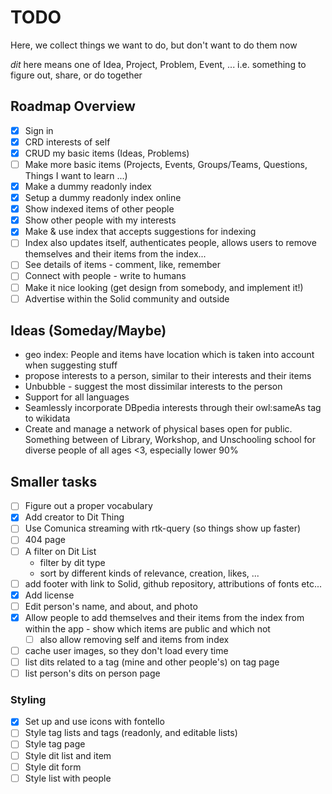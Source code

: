 # TODO

Here, we collect things we want to do, but don't want to do them now

_dit_ here means one of Idea, Project, Problem, Event, ... i.e. something to figure out, share, or do together

## Roadmap Overview

- [x] Sign in
- [x] CRD interests of self
- [x] CRUD my basic items (Ideas, Problems)
- [ ] Make more basic items (Projects, Events, Groups/Teams, Questions, Things I want to learn ...)
- [x] Make a dummy readonly index
- [x] Setup a dummy readonly index online
- [x] Show indexed items of other people
- [x] Show other people with my interests
- [x] Make & use index that accepts suggestions for indexing
- [ ] Index also updates itself, authenticates people, allows users to remove themselves and their items from the index...
- [ ] See details of items - comment, like, remember
- [ ] Connect with people - write to humans
- [ ] Make it nice looking (get design from somebody, and implement it!)
- [ ] Advertise within the Solid community and outside

## Ideas (Someday/Maybe)

- geo index: People and items have location which is taken into account when suggesting stuff
- propose interests to a person, similar to their interests and their items
- Unbubble - suggest the most dissimilar interests to the person
- Support for all languages
- Seamlessly incorporate DBpedia interests through their owl:sameAs tag to wikidata
- Create and manage a network of physical bases open for public. Something between of Library, Workshop, and Unschooling school for diverse people of all ages <3, especially lower 90%

## Smaller tasks

- [ ] Figure out a proper vocabulary
- [x] Add creator to Dit Thing
- [ ] Use Comunica streaming with rtk-query (so things show up faster)
- [ ] 404 page
- [ ] A filter on Dit List
  - filter by dit type
  - sort by different kinds of relevance, creation, likes, ...
- [ ] add footer with link to Solid, github repository, attributions of fonts etc...
- [x] Add license
- [ ] Edit person's name, and about, and photo
- [x] Allow people to add themselves and their items from the index from within the app - show which items are public and which not
  - [ ] also allow removing self and items from index
- [ ] cache user images, so they don't load every time
- [ ] list dits related to a tag (mine and other people's) on tag page
- [ ] list person's dits on person page

### Styling

- [x] Set up and use icons with fontello
- [ ] Style tag lists and tags (readonly, and editable lists)
- [ ] Style tag page
- [ ] Style dit list and item
- [ ] Style dit form
- [ ] Style list with people
